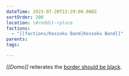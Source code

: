 ```yaml
---
dateTime: 2023-07-20T13:29:00.000Z
sortOrder: 200
location: \#reddit-rplace
factions:
  - "[[factions/Kessoku Band|Kessoku Band]]"
parents: 
tags: 

---
```

*[[Domo]]* reiterates the [border should be black](discord://discord.com/channels/1093664259273130084/1131230952119615600/1131578739084492821).
